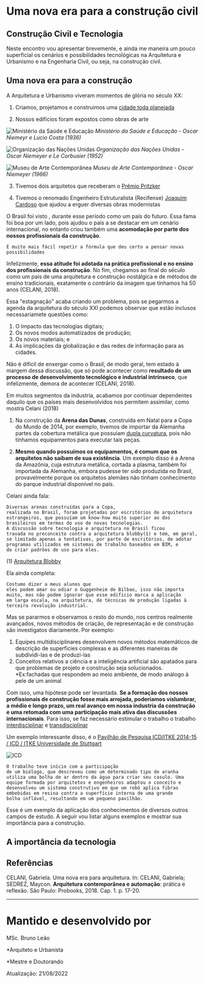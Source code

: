 # Uma nova era para a construção civil
## Construção Civil e Tecnologia

Neste encontro vou apresentar brevemente, e ainda me maneira um pouco superficial os cenários e possibilidades tecnológicas na Arquitetura e Urbanismo e na Engenharia Civil, ou seja, na construção civil.


## Uma nova era para a construção

A Arquitetura e Urbanismo viveram momentos de glória no século XX:

1. Criamos, projetamos e construimos uma [cidade toda planejada](https://pt.wikipedia.org/wiki/Bras%C3%ADlia)

2. Nossos edifícios foram expostos como obras de arte

![Ministério da Saúde e Educação](https://github.com/leaodebrito/projetoetecnologiaccv.github.io/blob/main/Aulas/aula3/MSE.jpg?raw=true)
*Ministério da Saúde e Educação - Oscar Niemeyr e Lucio Costa (1936)*

![Organização das Nações Unidas](https://github.com/leaodebrito/projetoetecnologiaccv.github.io/blob/main/Aulas/aula3/ONU.jpg?raw=true)
*Organização das Nações Unidas - Oscar Niemeyer e Le Corbusier (1952)*

![Museu de Arte Contemporânea](https://github.com/leaodebrito/projetoetecnologiaccv.github.io/blob/main/Aulas/aula3/MAC.jpg?raw=true)
*Museu de Arte Contemporânea - Oscar Niemeyer (1966)*

3. Tivemos dois arquitetos que receberam o [Prêmio Pritzker](https://www.pritzkerprize.com)

4. Tivemos o renomado Engenheiro Estruturalista (Recifense) [Joaquim Cardoso](https://www.archdaily.com.br/br/963209/joaquim-cardozo-o-engenheiro-poeta-que-ergueu-as-maiores-obras-de-oscar-niemeyer) que ajudou a erguer diversas obras modernistas

O Brasil foi visto , durante esse período como um país do futuro. Essa fama foi boa por um lado, pois ajudou o país a se destacar em um cenário internacional, no entanto criou também uma **acomodação por parte dos nossos profissionais da construção**.

```
É muito mais fácil repetir a fórmula que deu certo a pensar novas possibilidades
```

Infelizmente, **essa atitude foi adotada na prática profissional e no ensino dos profissionais da construção**. No fim, chegamos ao final do século como um país de uma arquitetura e construção nostálgica e de métodos de ensino tradicionais, exatamente o contrário da imagem que tínhamos há 50 anos (CELANI, 2018).

Essa "estagnação" acaba criando um problema, pois se pegarmos a agenda da arquitetura do século XXI podemos observar que estão inclusos necessariamete questões como:

1. O Impacto das tecnologias digitais;
2. Os novos modos automatizados de produção;
3. Os novos materiais; e
4. As implicações da globalização e das redes de informação para as cidades.

Não é difícil de enxergar como o Brasil, de modo geral, tem estado à margem dessa discussão, que só pode acontecer como **resultado de um processo de desenvolvimento tecnológico e industrial intrínseco**, que infelizmente, demora de acontecer (CELANI, 2018). 

Em muitos segmentos da industria, acabamos por continuar dependentes daquilo que os países mais desenvolvidos nos permitem assimilar, como mostra Celani (2018)

1. Na construção da **Arena das Dunas**, construída em Natal para a Copa do Mundo de 2014, por exemplo, tivemos de importar da Alemanha partes da cobertura metálica que possuíam [dupla curvatura](https://www.archdaily.com.br/br/895363/cascas-de-concreto-fundamentos-de-projeto-e-exemplos), pois não tínhamos equipamentos para executar tais peças. 

2. **Mesmo quando possuímos os equipamentos, é comum que os arquitetos não saibam de sua existência**. Um exemplo disso é a Arena da Amazônia, cuja estrutura metálica, cortada a plasma, também foi importada da Alemanha, embora pudesse ter sido produzida no Brasil, provavelmente porque os arquitetos alemães não tinham conhecimento do parque industrial disponível no país. 

Celani ainda fala:

```
Diversas arenas construídas para a Copa,
realizada no Brasil, foram projetadas por escritórios de arquitetura
estrangeiros, que possuíam um know-how muito superior ao dos
brasileiros em termos do uso de novas tecnologias.
A discussão sobre tecnologia e arquitetura no Brasil ficou
travada no preconceito contra a arquitetura blobby(1) e tem, em geral,
se limitado apenas a tentativas, por parte de escritórios, de adotar
programas utilizados em sistemas de trabalho baseados em BIM, e
de criar padrões de uso para eles. 
```
(1) [Arquitetura Blobby](https://www.google.com/search?rls=en&sxsrf=ALiCzsYg5e8No0Al-rfUB6XOI6q9u8h3rw:1661082888982&source=univ&tbm=isch&q=arquitetura+blobby&client=safari&fir=wYI_P7JNt8P6MM%252C4_FvmFjNKIb9IM%252C_%253BvtVs03FH58BFgM%252C3gQZaR6JDCjUzM%252C_%253BRrTYX6ehtL-M9M%252CdwGnTiQtECjlSM%252C_%253BHDIvYY9qaQfUPM%252CZ31r0NCCvOZhyM%252C_%253BzDx6mT64Pfu05M%252C3gQZaR6JDCjUzM%252C_%253BXLvsYSTfdeTg4M%252CdwGnTiQtECjlSM%252C_%253BfH2TTGIA13FbQM%252CF-10WdHDEdyiqM%252C_%253BHiR72q2nQaCI-M%252C3gQZaR6JDCjUzM%252C_%253BuZYrQj2os6Ad3M%252C3gQZaR6JDCjUzM%252C_%253B5HcHU3S5mYkPFM%252CdwGnTiQtECjlSM%252C_&usg=AI4_-kTFxiNeElPkZNfnSh8iJPjrFph9tg&sa=X&ved=2ahUKEwi79aj879f5AhWNLLkGHcG3AQUQjJkEegQIChAC&biw=859&bih=975&dpr=1)

Ela ainda completa:

```
Costumo dizer a meus alunos que
eles podem amar ou odiar o Guggenheim de Bilbao, isso não importa
muito, mas não podem ignorar que esse edificio marca a aplicação
em larga escala, na arquitetura, de técnicas de produção ligadas à
terceira revolução industrial.
```

Mas se pararmos e observamos o resto do mundo, nos centros realmente avançados, novos métodos de criação, de representação e de construção são investigatos diariamente. Por exemplo:

1. Equipes multidisciplinares desenvolvem novos métodos matemáticos de descrição de superficies complexas e as diferentes maneiras de subdividi-las e de produzi-las
2. Conceitos relativos a ciência e a inteligência artificial são apatados para que problemas de projeto e construção seja solucionados. *Ex:fachadas que respondem ao meio ambiente, de modo análogo à pele de um animal

Com isso, uma hipótese pode ser levantada. **Se a formação dos nossos profissionais de construção fosse mais arrojada, poderíamos vislumbrar, a médio e longo prazo, um real avanço em nossa industria da construção e uma retomada com uma participação mais ativa das discussões internacionais**. Para isso, se faz necessário estimular o trabalho o trabalho [interdisciplinar](https://www.significados.com.br/interdisciplinar/) e [transdisciplinar](https://www.dicio.com.br/transdisciplinar/)

Um exemplo interessante disso, é o [Pavilhão de Pesquisa ICD/ITKE 2014-15 / ICD / ITKE Universidade de Stuttgart](https://www.archdaily.com.br/br/794506/pavilhao-de-pesquisa-icd-itke-2014-15-icd-itke-universidade-de-stuttgart)

![ICD]()

```
O trabalho teve início com a participação
de um biólogo, que descreveu como um determinado tipo de aranha
utiliza uma bolha de ar dentro da água para criar seu casulo. Uma
equipe formada por arquitetos e engenheiros adaptou o conceito e
desenvolveu um sistema construtivo em que um robô aplica fibras
embebidas em resina contra a superfície interna de uma grande
bolha inflável, resultando em um pequeno pavilhão.
```

Esse é um exemplo da aplicação dos conhecimentos de diversos outros campos de estudo. A seguir vou listar alguns exemplos e mostrar sua importância para a construção.

## A importância da tecnologia



## Referências

CELANI, Gabriela. Uma nova era para arquitetura. In: CELANI, Gabriela; SEDREZ, Maycon. **Arquitetura contemporânea e automação**: prática e reflexão. São Paulo: Probooks, 2018. Cap. 1. p. 17-20.


_____


# Mantido e desenvolvido por

MSc. Bruno Leão

*Arquiteto e Urbanista

*Mestre e Doutorando

Atualização: 21/08/2022
